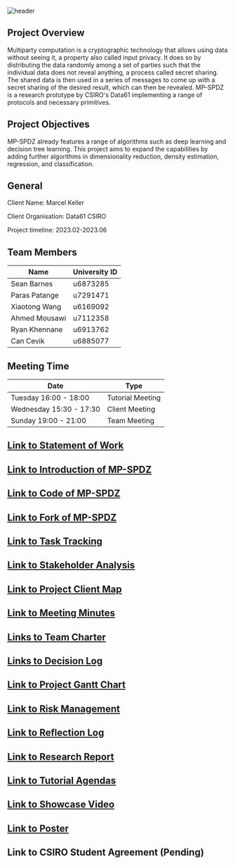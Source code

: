 ![header](https://capsule-render.vercel.app/api?type=waving&color=auto&height=300&section=header&text=Secure%20Machine%20Learning&fontSize=60)
<!--
https://github.com/kyechan99/capsule-render#fontcolor）
-->


## Project Overview

Multiparty computation is a cryptographic technology that allows using data without seeing it, a property also called input privacy. It does so by distributing the data randomly among a set of parties such that the individual data does not reveal anything, a process called secret sharing. The shared data is then used in a series of messages to come up with a secret sharing of the desired result, which can then be revealed. MP-SPDZ is a research prototype by CSIRO's Data61 implementing a range of protocols and necessary primitives.

## Project Objectives
MP-SPDZ already features a range of algorithms such as deep learning and decision tree learning. This project aims to expand the capabilities by adding further algorithms in dimensionality reduction, density estimation, regression, and classification.

## General
Client Name: Marcel Keller

Client Organisation: Data61 CSIRO

Project timeline: 2023.02-2023.06

## Team Members
| Name | University ID |
|------|-------------- |
| Sean Barnes | u6873285 |
| Paras Patange | u7291471|
| Xiaotong Wang	| u6169092 |
| Ahmed Mousawi	| u7112358 |
| Ryan Khennane	| u6913762 |
| Can Cevik | u6885077 |

## Meeting Time
| Date | Type |
|------|-------------- |
| Tuesday 16:00 - 18:00 | Tutorial Meeting |
| Wednesday 15:30 - 17:30| Client Meeting|
| Sunday 19:00 - 21:00| Team Meeting|

## [Link to Statement of Work](https://drive.google.com/drive/u/0/folders/1tCAfztzJx7YgfLAmsnKRq_s2impE1Q7B)
## [Link to Introduction of MP-SPDZ](https://mp-spdz.readthedocs.io/en/latest/ml-quickstart.html)
## [Link to Code of MP-SPDZ](https://github.com/data61/MP-SPDZ)
## [Link to Fork of MP-SPDZ](https://github.com/u6873285/MP-SPDZ)
## [Link to Task Tracking](https://trello.com/b/KYA5wvra/task-tracker)
## [Link to Stakeholder Analysis](https://miro.com/app/board/uXjVMfkcOEk=/)
## [Link to Project Client Map](https://miro.com/app/board/uXjVMfkcOEk=/)
## [Link to Meeting Minutes](https://drive.google.com/drive/folders/16LhibCfd06TyH4-3xPBaNQMNuGnEElEW)
## [Links to Team Charter](https://docs.google.com/document/d/1I5LZwnmgUVCRYYSPBkaznQzCqvFD1-fk/edit)
## [Links to Decision Log](https://docs.google.com/spreadsheets/d/1nkx4IdIY7d0pPP3vTCwvZQnn6ardF2Hd/edit#gid=1408635962)
## [Link to Project Gantt Chart](https://docs.google.com/spreadsheets/d/18iPEUWNaEiEkPMvJKbRuYyEj92k0Lmes/edit#gid=542302743)
## [Link to Risk Management](https://docs.google.com/spreadsheets/d/1Y21lqAagd4rDACf7TAg68KaxS2UqvOoUfzTwojKAfl8/edit#gid=0)
## [Link to Reflection Log](https://docs.google.com/spreadsheets/d/16cOVInDnD2V2FjELRmDKxsO32VjIjtvzao8wkdzmtvE/edit#gid=0)
## [Link to Research Report](https://docs.google.com/document/d/1SVi_INieLTUZZUqQD5x6hRx34L7LLFwQ5-P2nbzE6lc/edit)
## [Link to Tutorial Agendas](https://drive.google.com/drive/folders/1m0Ty0woD5vYeGQV-YufzWRJwAqJXROce)
## [Link to Showcase Video](https://drive.google.com/file/d/1LSaQ0lm9uZtTsoK2fEd24LjRXFFHm71H/view?usp=share_link)
## [Link to Poster](https://docs.google.com/document/d/1QIfsifDepQ6GBQbRuIzUuH7ZgA6gm331eVg66g1G9vM/edit)
## Link to CSIRO Student Agreement (Pending)
